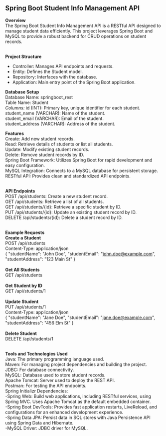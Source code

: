 ## Spring Boot Student Info Management API
**Overview**<br>
The Spring Boot Student Info Management API is a RESTful API designed to manage student data efficiently.
This project leverages Spring Boot and MySQL to provide a robust backend for CRUD operations on student records.<br><br>

**Project Structure**<br>
- Controller: Manages API endpoints and requests.<br>
- Entity: Defines the Student model.<br>
- Repository: Interfaces with the database.<br>
- Application: Main entry point of the Spring Boot application.<br>

**Database Setup**<br>
Database Name: springboot_rest<br>
Table Name: Student<br>
*Columns:*
id (INT): Primary key, unique identifier for each student.<br>
student_name (VARCHAR): Name of the student.<br>
student_email (VARCHAR): Email of the student.<br>
student_address (VARCHAR): Address of the student.<br>

**Features**<br>
Create: Add new student records.<br>
Read: Retrieve details of students or list all students.<br>
Update: Modify existing student records.<br>
Delete: Remove student records by ID.<br>
Spring Boot Framework: Utilizes Spring Boot for rapid development and easy configuration.<br>
MySQL Integration: Connects to a MySQL database for persistent storage.<br>
RESTful API: Provides clean and standardized API endpoints.<br><br>

**API Endpoints**<br>
POST /api/students: Create a new student record.<br>
GET /api/students: Retrieve a list of all students.<br>
GET /api/students/{id}: Retrieve a specific student by ID.<br>
PUT /api/students/{id}: Update an existing student record by ID.<br>
DELETE /api/students/{id}: Delete a student record by ID.<br><br>

**Example Requests**<br>
**Create a Student**<br>
POST /api/students<br>
Content-Type: application/json<br>
{
  "studentName": "John Doe",
  "studentEmail": "john.doe@example.com",
  "studentAddress": "123 Main St"
}
<br><br>
**Get All Students**<br>
GET /api/students
<br><br>
**Get Student by ID**<br>
GET /api/students/1
<br><br>
**Update Student**<br>
PUT /api/students/1 <br>
Content-Type: application/json<br>
{ "studentName": "Jane Doe", "studentEmail": "jane.doe@example.com", "studentAddress": "456 Elm St" }
<br><br>
**Delete Student**<br>
DELETE /api/students/1 <br><br>

**Tools and Technologies Used**<br>
Java: The primary programming language used.<br>
Maven: For managing project dependencies and building the project.<br>
JDBC: For database connectivity.<br>
MySQL: Database used to store student records.<br>
Apache Tomcat: Server used to deploy the REST API.<br>
Postman: For testing the API endpoints.<br>
Spring Initializr Dependencies:<br>
-Spring Web: Build web applications, including RESTful services, using Spring MVC. Uses Apache Tomcat as the default embedded container.<br>
-Spring Boot DevTools: Provides fast application restarts, LiveReload, and configurations for an enhanced development experience.<br>
-Spring Data JPA: Persist data in SQL stores with Java Persistence API using Spring Data and Hibernate.<br>
-MySQL Driver: JDBC driver for MySQL.<br>
